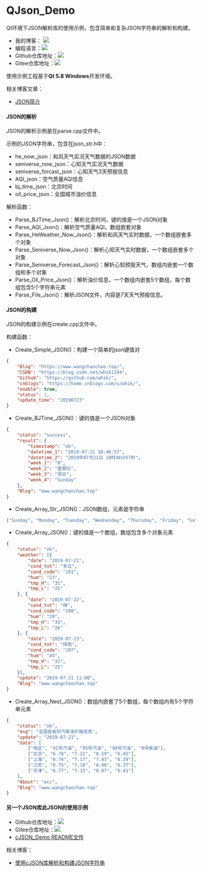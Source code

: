 # QJson_Demo

Qt环境下JSON解析库的使用示例，包含简单和复杂JSON字符串的解析和构建。

- 我的博客： [![](https://img.shields.io/badge/MyBlog-www.wangchaochao.top-orange.svg)](http://www.wangchaochao.top/)
- 编程语言：![](https://img.shields.io/badge/language-CPP-brightgreen.svg?style=plastic)
- Github仓库地址：[![](https://img.shields.io/badge/cJSON_Demo-yellow.svg?style=social&logo=github)](https://github.com/whik/QJson_Demo)
- Gitee仓库地址：[![](https://img.shields.io/badge/Gitee-cJSON_Demo-orange.svg)](https://gitee.com/whik/QJson_Demo)

使用示例工程基于**Qt 5.8 Windows**开发环境。

相关博客文章：

- [JSON简介](http://www.wangchaochao.top/2018/11/18/cJSON/)

#### JSON的解析

JSON的解析示例是在parse.cpp文件中。

示例的JSON字符串，包含在json_str.h中：

- he_now_json：和风天气实况天气数据的JSON数据
- seniverse_now_json：心知天气实况天气数据
- seniverse_forcast_json：心知天气3天预报信息
- AQI_json：空气质量AQI信息
- bj_time_json：北京时间
- oil_price_json：全国城市油价信息


解析函数：

- Parse_BJTime_Json()：解析北京时间，键的值是一个JSON对象
- Parse_AQI_Json()：解析空气质量AQI，数组嵌套对象
- Parse_HeWeather_Now_Json()：解析和风天气实时数据，一个数组嵌套多个对象
- Parse_Seniverse_Now_Json()：解析心知天气实时数据，一个数组嵌套多个对象
- Parse_Seniverse_Forecast_Json()：解析心知预报天气，数组内嵌套一个数组和多个对象
- Parse_Oil_Price_Json()：解析油价信息，一个数组内嵌套5个数组，每个数组包含5个字符串元素
- Parse_File_Json()：解析JSON文件，内容是7天天气预报信息。

#### JSON的构建

JSON的构建示例在create.cpp文件中。

构建函数：

- Create_Simple_JSON()：构建一个简单的json键值对

```json
{
    "Blog": "https://www.wangchaochao.top/",
    "CSDN": "https://blog.csdn.net/whik1194",
    "Github": "https://github.com/whik/",
    "cnblogs": "https://home.cnblogs.com/u/whik/",
    "enable": true,
    "status": 1,
    "update_time": "20190723"
}
```


- Create_BJTime_JSON()：键的值是一个JSON对象

```json
{
	"status": "success",
	"result": {
		"timestamp": "ok",
		"datetime_1": "2019-07-21 10:46:57",
		"datetime_2": "2019年07月21日 10时46分57秒",
		"week_1": "0",
		"week_2": "星期日",
		"week_3": "周日",
		"week_4": "Sunday"
	},
	"Blog": "www.wangchaochao.top"
}
```


- Create_Array_Str_JSON()：JSON数组，元素是字符串

```json
["Sunday", "Monday", "Tuesday", "Wednesday", "Thursday", "Friday", "Saturday"]
```


- Create_Array_JSON()：键的值是一个数组，数组包含多个对象元素

```json
{
	"status": "ok",
	"weather": [{
		"date": "2019-07-21",
		"cond_txt": "多云",
		"cond_code": "101",
		"hum": "23",
		"tmp_H": "31",
		"tmp_L": "25"
	}, {
		"date": "2019-07-22",
		"cond_txt": "晴",
		"cond_code": "100",
		"hum": "20",
		"tmp_H": "33",
		"tmp_L": "26"
	}, {
		"date": "2019-07-23",
		"cond_txt": "阵雨",
		"cond_code": "107",
		"hum": "45",
		"tmp_H": "32",
		"tmp_L": "25"
	}],
	"update": "2019-07-21 11:00",
	"Blog": "www.wangchaochao.top"
}
```


- Create_Array_Nest_JSON()：数组内嵌套了5个数组，每个数组内有5个字符串元素

```json
{
	"status": "ok",
	"msg": "全国各省份汽柴油价格信息",
	"update": "2019-07-21",
	"data": [
		["地区", "92号汽油", "95号汽油", "98号汽油", "0号柴油"],
		["北京", "6.78", "7.21", "8.19", "6.45"],
		["上海", "6.74", "7.17", "7.87", "6.39"],
		["江苏", "6.75", "7.18", "8.06", "6.37"],
		["天津", "6.77", "7.15", "8.07", "6.41"]
	],
	"About": "wcc",
	"Blog": "www.wangchaochao.top"
}
```

#### 另一个JSON库此JSON的使用示例

- Github仓库地址：[![](https://img.shields.io/badge/cJSON_Demo-yellow.svg?style=social&logo=github)](https://github.com/whik/cJSON_Demo)
- Gitee仓库地址：[![](https://img.shields.io/badge/Gitee-cJSON_Demo-orange.svg)](https://gitee.com/whik/cJSON_Demo)
- [cJSON_Demo README文件](https://github.com/whik/cJSON_Demo/blob/master/README.md)

相关博客：

- [使用cJSON库解析和构建JSON字符串](http://www.wangchaochao.top/2019/07/21/cJSON-Demo/)

